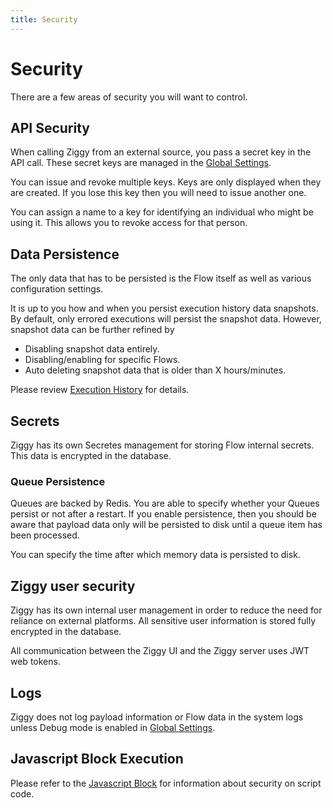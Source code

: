 ```yaml
---
title: Security
---
```


# Security

There are a few areas of security you will want to control. 

## API Security 
When calling Ziggy from an external source, you pass a secret key in the API call. These secret keys are managed in the [Global Settings](Global-Settings).

You can issue and revoke multiple keys. Keys are only displayed when they are created. If you lose this key then you will need to issue another one.

You can assign a name to a key for identifying an individual who might be using it. This allows you to revoke access for that person.

## Data Persistence
The only data that has to be persisted is the Flow itself as well as various configuration settings. 

It is up to you how and when you persist execution history data snapshots. By default, only errored executions will persist the snapshot data. However, snapshot data can be further refined by 

- Disabling snapshot data entirely.
- Disabling/enabling for specific Flows.
- Auto deleting snapshot data that is older than X hours/minutes.

Please review [Execution History](/user-guide/editor/Execution-history) for details.

## Secrets
Ziggy has its own Secretes management for storing Flow internal secrets. This data is encrypted in the database.

### Queue Persistence
Queues are backed by Redis. You are able to specify whether your Queues persist or not after a restart. If you enable persistence, then you should be aware that payload data only will be persisted to disk until a queue item has been processed. 

You can specify the time after which memory data is persisted to disk. 

## Ziggy user security
Ziggy has its own internal user management in order to reduce the need for reliance on external platforms. All sensitive user information is stored fully encrypted in the database.

All communication between the Ziggy UI and the Ziggy server uses JWT web tokens.

## Logs
Ziggy does not log payload information or Flow data in the system logs unless Debug mode is enabled in [Global Settings](/user-guide/Global-Settings.md#security).

## Javascript Block Execution
Please refer to the [Javascript Block](/user-guide/block-types/core/Javascript) for information about security on script code.